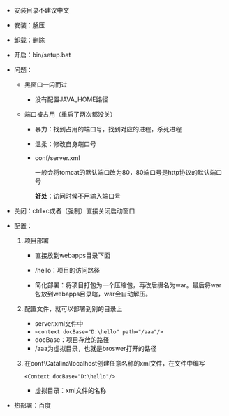 - 安装目录不建议中文

- 安装：解压

- 卸载：删除

- 开启：bin/setup.bat

- 问题：
  - 黑窗口一闪而过
    
    - 没有配置JAVA_HOME路径
  - 端口被占用（重启了两次都没关）

    - 暴力：找到占用的端口号，找到对应的进程，杀死进程

    - 温柔：修改自身端口号

    - conf/server.xml

      一般会将tomcat的默认端口改为80，80端口号是http协议的默认端口号

      **好处**：访问时候不用输入端口号

- 关闭：ctrl+c或者（强制）直接关闭启动窗口

- 配置：

  1. 项目部署

     - 直接放到webapps目录下面

     - /hello：项目的访问路径
     - 简化部署：将项目打包为一个压缩包，再改后缀名为war。最后将war包放到webapps目录瞎，war会自动解压。

  2. 配置文件，就可以部署到别的目录上

     - server.xml文件中
     - ```<context docBase="D:\hello" path="/aaa"/>```
     - docBase：项目存放的路径
     - /aaa为虚拟目录，也就是broswer打开的路径

  3. 在conf\Catalina\localhost创建任意名称的xml文件，在文件中编写

     `<Context docBase="D:\hello"/>`

     - 虚拟目录：xml文件的名称

- 热部署：百度